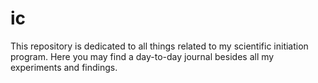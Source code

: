 # ic

This repository is dedicated to all things related to my scientific initiation program. Here you may find a day-to-day journal besides all my experiments and findings.